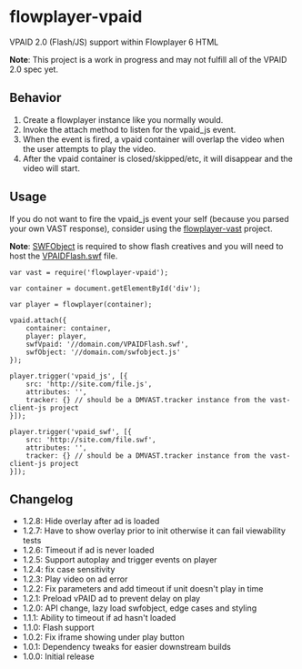 # flowplayer-vpaid
VPAID 2.0 (Flash/JS) support within Flowplayer 6 HTML

**Note**: This project is a work in progress and may not fulfill all of the VPAID 2.0 spec yet.

## Behavior

1. Create a flowplayer instance like you normally would.
2. Invoke the attach method to listen for the vpaid_js event.
3. When the event is fired, a vpaid container will overlap the video when the user attempts to play the video.
4. After the vpaid container is closed/skipped/etc, it will disappear and the video will start.

## Usage

If you do not want to fire the vpaid_js event your self (because you parsed your own VAST response), consider using the [flowplayer-vast](https://github.com/mantisadnetwork/flowplayer-vast) project.

**Note**: [SWFObject](https://github.com/swfobject/swfobject/blob/master/swfobject/swfobject.js) is required to show flash creatives and you will need to host the [VPAIDFlash.swf](https://github.com/MailOnline/VPAIDFLASHClient/blob/master/bin/VPAIDFlash.swf) file.

```
var vast = require('flowplayer-vpaid');

var container = document.getElementById('div');

var player = flowplayer(container);

vpaid.attach({
    container: container,
    player: player,
    swfVpaid: '//domain.com/VPAIDFlash.swf',
    swfObject: '//domain.com/swfobject.js'
});

player.trigger('vpaid_js', [{
    src: 'http://site.com/file.js',
    attributes: '',
    tracker: {} // should be a DMVAST.tracker instance from the vast-client-js project
}]);

player.trigger('vpaid_swf', [{
    src: 'http://site.com/file.swf',
    attributes: '',
    tracker: {} // should be a DMVAST.tracker instance from the vast-client-js project
}]);
```

## Changelog

* 1.2.8: Hide overlay after ad is loaded
* 1.2.7: Have to show overlay prior to init otherwise it can fail viewability tests
* 1.2.6: Timeout if ad is never loaded
* 1.2.5: Support autoplay and trigger events on player
* 1.2.4: fix case sensitivity
* 1.2.3: Play video on ad error
* 1.2.2: Fix parameters and add timeout if unit doesn't play in time
* 1.2.1: Preload vPAID ad to prevent delay on play
* 1.2.0: API change, lazy load swfobject, edge cases and styling
* 1.1.1: Ability to timeout if ad hasn't loaded
* 1.1.0: Flash support
* 1.0.2: Fix iframe showing under play button
* 1.0.1: Dependency tweaks for easier downstream builds
* 1.0.0: Initial release